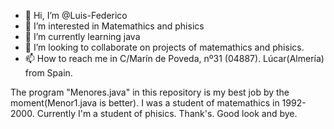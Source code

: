 - 👋 Hi, I’m @Luis-Federico
- 👀 I’m interested in Matemathics and phisics
- 🌱 I’m currently learning java
- 💞️ I’m looking to collaborate on projects of matemathics and phisics.
- 📫 How to reach me in C/Marín de Poveda, nº31 (04887). Lúcar(Almería) from Spain.

<!---
Luis-Federico/Luis-Federico is a ✨ special ✨ repository because its `README.md` (this file) appears on your GitHub profile.
You can click the Preview link to take a look at your changes.
--->
The program "Menores.java" in this repository is my best job by the moment(Menor1.java is better).
I was a student of matemathics in 1992-2000.
Currently I'm a student of phisics.
Thank's.
Good look and bye.
